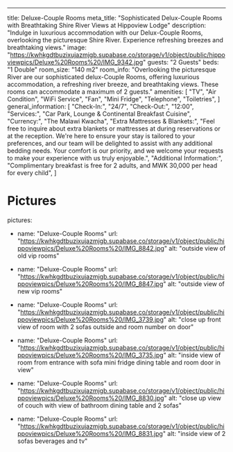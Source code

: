 ---
title: Deluxe-Couple Rooms
meta_title: "Sophisticated Delux-Couple Rooms with Breathtaking Shire River Views at Hippoview  Lodge"
description: "Indulge in luxurious accommodation with our Delux-Couple Rooms, overlooking the picturesque Shire River. Experience refreshing  breezes and breathtaking views."
image: "https://kwhkgdtbuzixujazmjgb.supabase.co/storage/v1/object/public/hippoviewpics/Deluxe%20Rooms%20/IMG_9342.jpg"
guests: "2 Guests"
beds: "1 Double"
room_size: "140 m2"
room_info: "Overlooking the picturesque River are our sophisticated delux-Couple Rooms, offering luxurious accommodation, a refreshing river breeze, and breathtaking views. These rooms can accommodate a maximum of 2 guests."
amenities:
  [
    "TV",
    "Air Condition",
    "WiFi Service",
    "Fan",
    "Mini Fridge",
    "Telephone",
    "Toiletries",
  ]
general_information:
  [
    "Check-In:",
    "24/7",
    "Check-Out:",
    "12:00",
    "Services:",
    "Car Park, Lounge & Continental Breakfast Cuisine",
    "Currency:",
    "The Malawi Kwacha",
    "Extra Mattresses & Blankets:",
    "Feel free to inquire about extra blankets or mattresses at during reservations or at the reception. We're here to ensure your stay is tailored to your preferences, and our team will be delighted to assist with any additional bedding needs. Your comfort is our priority, and we welcome your requests to make your experience with us truly enjoyable.",
    "Additional Information:",
    "Complimentary breakfast is free for 2 adults, and MWK 30,000 per head for every child",
  ]
# Pictures
pictures:
  - name: "Deluxe-Couple Rooms"
    url: "https://kwhkgdtbuzixujazmjgb.supabase.co/storage/v1/object/public/hippoviewpics/Deluxe%20Rooms%20/IMG_8842.jpg"
    alt: "outside view of old vip rooms"

  - name: "Deluxe-Couple Rooms"
    url: "https://kwhkgdtbuzixujazmjgb.supabase.co/storage/v1/object/public/hippoviewpics/Deluxe%20Rooms%20/IMG_8847.jpg"
    alt: "outside view of new vip rooms"

  - name: "Deluxe-Couple Rooms"
    url: "https://kwhkgdtbuzixujazmjgb.supabase.co/storage/v1/object/public/hippoviewpics/Deluxe%20Rooms%20/IMG_3739.jpg"
    alt: "close up front view of room with 2 sofas outside and room number on door"

  - name: "Deluxe-Couple Rooms"
    url: "https://kwhkgdtbuzixujazmjgb.supabase.co/storage/v1/object/public/hippoviewpics/Deluxe%20Rooms%20/IMG_3735.jpg"
    alt: "inside view of room from entrance with sofa mini fridge dining table and room door in view"

  - name: "Deluxe-Couple Rooms"
    url: "https://kwhkgdtbuzixujazmjgb.supabase.co/storage/v1/object/public/hippoviewpics/Deluxe%20Rooms%20/IMG_8830.jpg"
    alt: "close up view of couch with view of bathroom dining table and 2 sofas"

  - name: "Deluxe-Couple Rooms"
    url: "https://kwhkgdtbuzixujazmjgb.supabase.co/storage/v1/object/public/hippoviewpics/Deluxe%20Rooms%20/IMG_8831.jpg"
    alt: "inside view of 2 sofas beverages and tv"